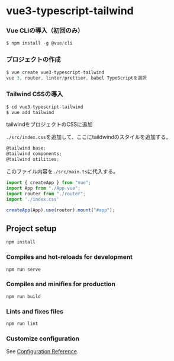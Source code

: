 # vue3-typescript-tailwind

### Vue CLIの導入（初回のみ）

```jsx
$ npm install -g @vue/cli
```

### プロジェクトの作成

```jsx
$ vue create vue3-typescript-tailwind
vue 3, router, linter/prettier, babel TypeScriptを選択
```

### Tailwind CSSの導入

```jsx
$ cd vue3-typescript-tailwind
$ vue add tailwind
```

tailwindをプロジェクトのCSSに追加

`./src/index.css`を追加して、ここにtaildwindのスタイルを追加する。

```jsx
@tailwind base;
@tailwind components;
@tailwind utilities;
```

このファイル内容を`./src/main.ts`に代入する。

```jsx
import { createApp } from "vue";
import App from "./App.vue";
import router from "./router";
import './index.css'

createApp(App).use(router).mount("#app");
```


## Project setup
```
npm install
```

### Compiles and hot-reloads for development
```
npm run serve
```

### Compiles and minifies for production
```
npm run build
```

### Lints and fixes files
```
npm run lint
```

### Customize configuration
See [Configuration Reference](https://cli.vuejs.org/config/).
